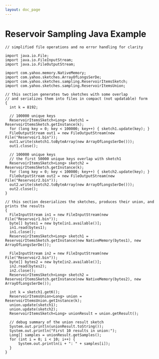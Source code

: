 ```yaml
---
layout: doc_page
---
```


# Reservoir Sampling Java Example

    // simplified file operations and no error handling for clarity

    import java.io.File;
    import java.io.FileInputStream;
    import java.io.FileOutputStream;

    import com.yahoo.memory.NativeMemory;
    import com.yahoo.sketches.ArrayOfLongsSerDe;
    import com.yahoo.sketches.sampling.ReservoirItemsSketch;
    import com.yahoo.sketches.sampling.ReservoirItemsUnion;

    // this section generates two sketches with some overlap
    // and serializes them into files in compact (not updatable) form
    {
      int k = 8192;

      // 100000 unique keys
      ReservoirItemsSketch<Long> sketch1 = ReservoirItemsSketch.getInstance(k);
      for (long key = 0; key < 100000; key++) { sketch1.update(key); }
      FileOutputStream out1 = new FileOutputStream(new File("Reservoir1.bin"));
      out1.write(sketch1.toByteArray(new ArrayOfLongsSerDe()));
      out1.close();

      // 100000 unique keys
      // the first 50000 unique keys overlap with sketch1
      ReservoirItemsSketch<Long> sketch2 = ReservoirItemsSketch.getInstance(k);
      for (long key = 0; key < 100000; key++) { sketch2.update(key); }
      FileOutputStream out2 = new FileOutputStream(new File("Reservoir2.bin"));
      out2.write(sketch2.toByteArray(new ArrayOfLongsSerDe()));
      out2.close();
    }

    // this section deserializes the sketches, produces their union, and prints the results
    {
      FileInputStream in1 = new FileInputStream(new File("Reservoir1.bin"));
      byte[] bytes1 = new byte[in1.available()];
      in1.read(bytes1);
      in1.close();
      ReservoirItemsSketch<Long> sketch1 = ReservoirItemsSketch.getInstance(new NativeMemory(bytes1), new ArrayOfLongsSerDe());

      FileInputStream in2 = new FileInputStream(new File("Reservoir2.bin"));
      byte[] bytes2 = new byte[in2.available()];
      in2.read(bytes2);
      in2.close();
      ReservoirItemsSketch<Long> sketch2 = ReservoirItemsSketch.getInstance(new NativeMemory(bytes2), new ArrayOfLongsSerDe());

      int k = sketch1.getK();
      ReservoirItemsUnion<Long> union = ReservoirItemsUnion.getInstance(k);
      union.update(sketch1);
      union.update(sketch2);
      ReservoirItemsSketch<Long> unionResult = union.getResult();

      // debug summary of the union result sketch
      System.out.println(unionResult.toString());
      System.out.println("First 10 results in union:");
      Long[] samples = unionResult.getSamples();
      for (int i = 0; i < 10; i++) {
          System.out.println(i + ": " + samples[i]);
      }
    }
